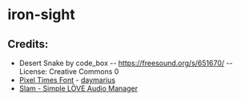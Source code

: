 # iron-sight

## Credits:
- Desert Snake by code_box -- https://freesound.org/s/651670/ -- License: Creative Commons 0
- [Pixel Times Font](https://www.dafont.com/pixel-times.font) - [daymarius](https://www.dafont.com/daymarius.d7345)
- [Slam - Simple LÖVE Audio Manager](https://github.com/vrld/slam)